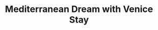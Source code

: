 ---
category: mediterranean
title: Mediterranean Dream with Venice Stay
class: mediterranean-dream-with-venice-stay
cruiseline: Holland America Line – ms Oosterdam
special-info: 2 nights Free Venice Hotel stay and transfers
price: 859
nights: 14
cruise-url: http://www.planetcruise.co.uk/holland-america-line-cruises/ms-oosterdam/15-June-2016/107134?referrersiteid=970
---